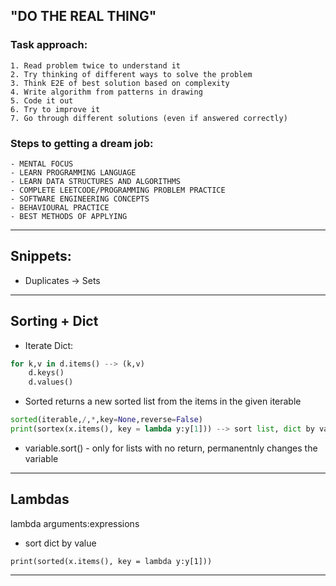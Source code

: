## "DO THE REAL THING"
### Task approach:
    1. Read problem twice to understand it
    2. Try thinking of different ways to solve the problem
    3. Think E2E of best solution based on complexity
    4. Write algorithm from patterns in drawing
    5. Code it out
    6. Try to improve it 
    7. Go through different solutions (even if answered correctly)

### Steps to getting a dream job:
    - MENTAL FOCUS
    - LEARN PROGRAMMING LANGUAGE
    - LEARN DATA STRUCTURES AND ALGORITHMS
    - COMPLETE LEETCODE/PROGRAMMING PROBLEM PRACTICE
    - SOFTWARE ENGINEERING CONCEPTS
    - BEHAVIOURAL PRACTICE
    - BEST METHODS OF APPLYING

---

## Snippets:
- Duplicates -> Sets

---

## Sorting + Dict
- Iterate Dict:
```python
for k,v in d.items() --> (k,v)
    d.keys()
    d.values()
```

- Sorted returns a new sorted list from the items in the given iterable
```python
sorted(iterable,/,*,key=None,reverse=False)
print(sortex(x.items(), key = lambda y:y[1])) --> sort list, dict by value
```

- variable.sort() - only for lists with no return, permanentnly changes the variable

---

## Lambdas
lambda arguments:expressions

- sort dict by value
```
print(sorted(x.items(), key = lambda y:y[1]))
```

---
